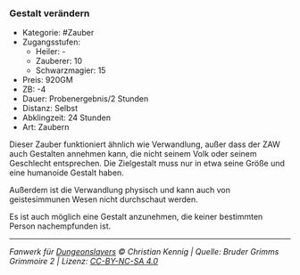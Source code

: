 ### Gestalt verändern

- Kategorie: #Zauber
- Zugangsstufen:
  - Heiler: -
  - Zauberer: 10
  - Schwarzmagier: 15
- Preis: 920GM
- ZB: -4
- Dauer: Probenergebnis/2 Stunden
- Distanz: Selbst
- Abklingzeit: 24 Stunden
- Art: Zaubern



Dieser Zauber funktioniert ähnlich wie Verwandlung, außer dass der ZAW auch Gestalten annehmen kann, die nicht seinem Volk oder seinem Geschlecht entsprechen. Die Zielgestalt muss nur in etwa seine Größe und eine humanoide Gestalt haben.

Außerdem ist die Verwandlung physisch und kann auch von geistesimmunen Wesen nicht durchschaut werden.

Es ist auch möglich eine Gestalt anzunehmen, die keiner bestimmten Person nachempfunden ist.

---

_Fanwerk für [Dungeonslayers](https://www.dungeonslayers.net/) © Christian Kennig | Quelle: Bruder Grimms Grimmoire 2 | Lizenz: [CC-BY-NC-SA 4.0](https://creativecommons.org/licenses/by-nc-sa/4.0/deed.de)_
